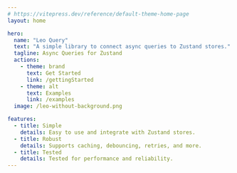 ```yaml
---
# https://vitepress.dev/reference/default-theme-home-page
layout: home

hero:
  name: "Leo Query"
  text: "A simple library to connect async queries to Zustand stores."
  tagline: Async Queries for Zustand
  actions:
    - theme: brand
      text: Get Started
      link: /gettingStarted
    - theme: alt
      text: Examples
      link: /examples
  image: /leo-without-background.png

features:
  - title: Simple
    details: Easy to use and integrate with Zustand stores.
  - title: Robust
    details: Supports caching, debouncing, retries, and more.
  - title: Tested
    details: Tested for performance and reliability.
---
```


